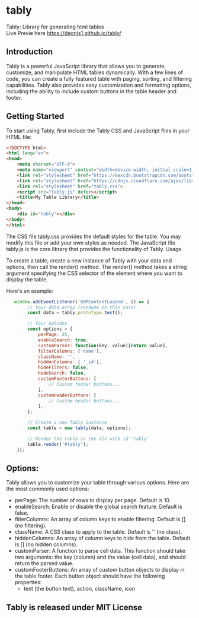 # tably
Tably: Library for generating html tables  
Live Previe here https://deonis1.github.io/tably/

## Introduction

Tably is a powerful JavaScript library that allows you to generate, customize, and manipulate HTML tables dynamically. With a few lines of code, you can create a fully featured table with paging, sorting, and filtering capabilities. Tably also provides easy customization and formatting options, including the ability to include custom buttons in the table header and footer.

## Getting Started

To start using Tably, first include the Tably CSS and JavaScript files in your HTML file:
```html
<!DOCTYPE html>
<html lang="en">
<head>
    <meta charset="UTF-8">
    <meta name="viewport" content="width=device-width, initial-scale=1.0">
    <link rel="stylesheet" href="https://maxcdn.bootstrapcdn.com/bootstrap/4.5.2/css/bootstrap.min.css">
    <link rel="stylesheet" href="https://cdnjs.cloudflare.com/ajax/libs/font-awesome/6.1.0/css/all.min.css">
    <link rel="stylesheet" href="tably.css">
    <script src="tably.js" defer></script>
    <title>My Table Library</title>
</head>
<body>
    <div id="tably"></div>
</body>
</html>
```
The CSS file tably.css provides the default styles for the table. You may modify this file or add your own styles as needed. The JavaScript file tably.js is the core library that provides the functionality of Tably.
Usage

To create a table, create a new instance of Tably with your data and options, then call the render() method. The render() method takes a string argument specifying the CSS selector of the element where you want to display the table.

Here's an example:
```javascript
   window.addEventListener('DOMContentLoaded', () => {
        // Your data array (randome in this case)
        const data = tably.prototype.test();

        // Your options
        const options = {
            perPage: 25,
            enableSearch: true,
            customParser: function(key, value){return value},
            filterColumns: ['name'],
            className: '',
            hiddenColumns: [ '_id'],
            hideFilters: false,
            hideSearch: false,
            customFooterButtons: [
                // Custom footer buttons...
            ],
            customHeaderButtons: [
                // Custom header buttons...
            ],
        };

        // Create a new Tably instance
        const table = new tably(data, options);

        // Render the table in the div with id 'tably'
        table.render('#tably');
    });

```
## Options:

Tably allows you to customize your table through various options. Here are the most commonly used options:

- perPage: The number of rows to display per page. Default is 10.
- enableSearch: Enable or disable the global search feature. Default is false.
- filterColumns: An array of column keys to enable filtering. Default is [] (no filtering).
- className: A CSS class to apply to the table. Default is '' (no class).
- hiddenColumns: An array of column keys to hide from the table. Default is [] (no hidden columns).
- customParser: A function to parse cell data. This function should take two arguments: the key (column) and the value (cell data), and should return the parsed value.
- customFooterButtons: An array of custom button objects to display in the table footer. Each button object should have the following properties: 
  - text (the button text), action, className, icon
## Tably is released under MIT License



